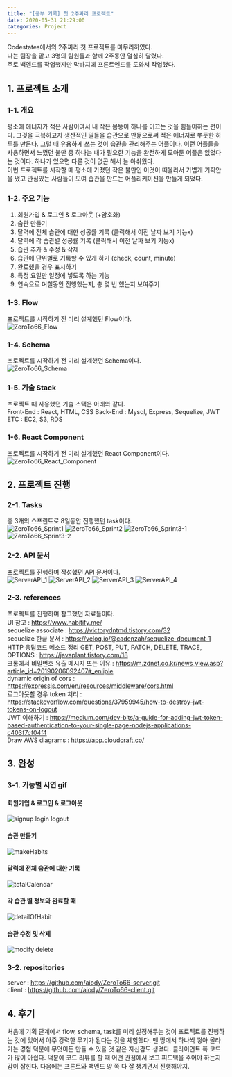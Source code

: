 ```yaml
---
title: "[공부 기록] 첫 2주짜리 프로젝트"
date: 2020-05-31 21:29:00
categories: Project
---
```


Codestates에서의 2주짜리 첫 프로젝트를 마무리하였다.  
나는 팀장을 맡고 3명의 팀원들과 함께 2주동안 열심히 달렸다.  
주로 백엔드를 작업했지만 막바지에 프론트엔드를 도와서 작업했다.  

## 1. 프로젝트 소개

### 1-1. 개요
평소에 에너지가 적은 사람이여서 내 작은 몸뚱이 하나를 이끄는 것을 힘들어하는 편이다. 그것을 극복하고자 생산적인 일들을 습관으로 만듦으로써 적은 에너지로 뿌듯한 하루를 만든다. 그럴 때 유용하게 쓰는 것이 습관을 관리해주는 어플이다. 이런 어플들을 사용하면서 느꼈던 불만 중 하나는 내가 필요한 기능을 완전하게 모아둔 어플은 없었다는 것이다. 하나가 있으면 다른 것이 없곤 해서 늘 아쉬웠다.  
이번 프로젝트를 시작할 때 평소에 가졌던 작은 불만인 이것이 떠올라서 가볍게 기획안을 냈고 관심있는 사람들이 모여 습관을 만드는 어플리케이션을 만들게 되었다.  

### 1-2. 주요 기능

1. 회원가입 & 로그인 & 로그아웃 (+암호화)
2. 습관 만들기
3. 달력에 전체 습관에 대한 성공률 기록 (클릭해서 이전 날짜 보기 기능x)
4. 달력에 각 습관별 성공률 기록 (클릭해서 이전 날짜 보기 기능x)
5. 습관 추가 & 수정 & 삭제
6. 습관에 단위별로 기록할 수 있게 하기 (check, count, minute)
7. 완료했을 경우 표시하기
8. 특정 요일만 일정에 넣도록 하는 기능
9. 연속으로 며칠동안 진행했는지, 총 몇 번 했는지 보여주기

### 1-3. Flow
프로젝트를 시작하기 전 미리 설계했던 Flow이다.  
![ZeroTo66_Flow](https://user-images.githubusercontent.com/11348329/83354495-0c980c80-a394-11ea-8220-6851878e7ed8.jpg)

### 1-4. Schema
프로젝트를 시작하기 전 미리 설계했던 Schema이다.  
![ZeroTo66_Schema](https://user-images.githubusercontent.com/11348329/83354605-b8415c80-a394-11ea-84c5-3e6a39ee06ca.png)

### 1-5. 기술 Stack
프로젝트 때 사용했던 기술 스택은 아래와 같다.  
Front-End : React, HTML, CSS
Back-End : Mysql, Express, Sequelize, JWT
ETC : EC2, S3, RDS

### 1-6. React Component
프로젝트를 시작하기 전 미리 설계했던 React Component이다.  
![ZeroTo66_React_Component](https://user-images.githubusercontent.com/11348329/83354513-2f2a2580-a394-11ea-8dcd-d1ea96414d33.jpg)

## 2. 프로젝트 진행

### 2-1. Tasks
총 3개의 스프린트로 8일동안 진행했던 task이다.  
![ZeroTo66_Sprint1](https://user-images.githubusercontent.com/11348329/83355220-048e9b80-a399-11ea-8e4b-6d488f6f6fab.jpg)
![ZeroTo66_Sprint2](https://user-images.githubusercontent.com/11348329/83355218-03f60500-a399-11ea-954a-c93e75bc15cf.jpg)
![ZeroTo66_Sprint3-1](https://user-images.githubusercontent.com/11348329/83355217-02c4d800-a399-11ea-8e2a-cfe88b404bf8.jpg)
![ZeroTo66_Sprint3-2](https://user-images.githubusercontent.com/11348329/83355216-0193ab00-a399-11ea-96ab-cbbb0b2f029a.jpg)

### 2-2. API 문서

프로젝트를 진행하며 작성했던 API 문서이다.  
![ServerAPI_1](https://user-images.githubusercontent.com/11348329/83355330-d78eb880-a399-11ea-8577-35f110f3c207.png)
![ServerAPI_2](https://user-images.githubusercontent.com/11348329/83355329-d6f62200-a399-11ea-9662-5d69d60aa979.png)
![ServerAPI_3](https://user-images.githubusercontent.com/11348329/83355327-d65d8b80-a399-11ea-9927-6022e6b682fb.png)
![ServerAPI_4](https://user-images.githubusercontent.com/11348329/83355325-d52c5e80-a399-11ea-8935-02a6516c0c5c.png)

### 2-3. references

프로젝트를 진행하며 참고했던 자료들이다.  
UI 참고 : https://www.habitify.me/  
sequelize associate : https://victorydntmd.tistory.com/32  
sequelize 한글 문서 : https://velog.io/@cadenzah/sequelize-document-1  
HTTP 응답코드 메소드 정리 GET, POST, PUT, PATCH, DELETE, TRACE, OPTIONS : https://javaplant.tistory.com/18  
크롬에서 비밀번호 유출 메시지 뜨는 이유 : https://m.zdnet.co.kr/news_view.asp?article_id=20190206092407#_enliple  
dynamic origin of cors : https://expressjs.com/en/resources/middleware/cors.html  
로그아웃할 경우 token 처리 : https://stackoverflow.com/questions/37959945/how-to-destroy-jwt-tokens-on-logout  
JWT 이해하기 : https://medium.com/dev-bits/a-guide-for-adding-jwt-token-based-authentication-to-your-single-page-nodejs-applications-c403f7cf04f4  
Draw AWS diagrams : https://app.cloudcraft.co/  

## 3. 완성

### 3-1. 기능별 시연 gif
#### 회원가입 & 로그인 & 로그아웃
![signup login logout](https://user-images.githubusercontent.com/11348329/83355784-859b6200-a39c-11ea-9e17-a0ec645be6fe.gif)
#### 습관 만들기
![makeHabits](https://user-images.githubusercontent.com/11348329/83355782-83390800-a39c-11ea-8cf2-97fa1080612a.gif)
#### 달력에 전체 습관에 대한 기록
![totalCalendar](https://user-images.githubusercontent.com/11348329/83355785-86cc8f00-a39c-11ea-9584-52ac3315f251.gif)
#### 각 습관 별 정보와 완료할 때
![detailOfHabit](https://user-images.githubusercontent.com/11348329/83355780-80d6ae00-a39c-11ea-997e-269209f3d88b.gif)
#### 습관 수정 및 삭제
![modify delete](https://user-images.githubusercontent.com/11348329/83355783-846a3500-a39c-11ea-9e08-31abef0d9a0e.gif)

### 3-2. repositories
server : https://github.com/aiody/ZeroTo66-server.git  
client : https://github.com/aiody/ZeroTo66-client.git  

## 4. 후기
처음에 기획 단계에서 flow, schema, task를 미리 설정해두는 것이 프로젝트를 진행하는 것에 있어서 아주 강력한 무기가 된다는 것을 체험했다. 맨 땅에서 하나씩 쌓아 올라가는 경험 덕분에 무엇이든 만들 수 있을 것 같은 자신감도 생겼다. 클라이언트 쪽 코드가 많이 아쉽다. 덕분에 코드 리뷰를 할 때 어떤 관점에서 보고 피드백을 주어야 하는지 감이 잡힌다. 다음에는 프론트와 백엔드 양 쪽 다 잘 챙기면서 진행해야지.  

